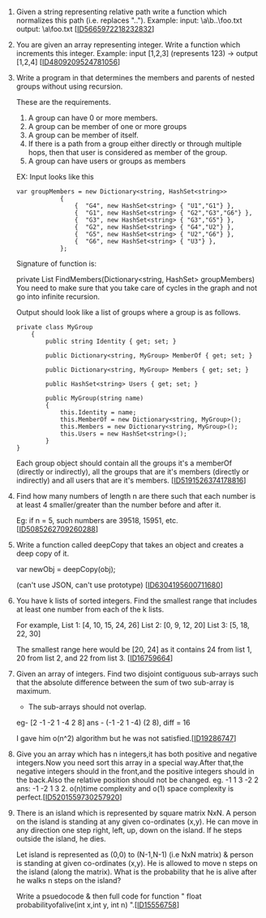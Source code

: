 1.  Given a string representing relative path write a function which normalizes this path (i.e. replaces ".."). 
    Example: 
    input: \a\b\..\foo.txt 
    output: \a\foo.txt [[ID5665972218232832][101]]

2.  You are given an array representing integer. Write a function which increments this integer. 
    Example: input [1,2,3] (represents 123) -> output [1,2,4]  [[ID4809209524781056][102]]
    
3.  Write a program in that determines the members and parents of nested groups without using recursion. 
    
    These are the requirements. 
    
    1. A group can have 0 or more members. 
    2. A group can be member of one or more groups 
    3. A group can be member of itself. 
    4. If there is a path from a group either directly or through multiple hops, then that user is considered as member of the group. 
    5. A group can have users or groups as members 
    
    EX: Input looks like this
    
    ```
    var groupMembers = new Dictionary<string, HashSet<string>>
                {
                    {  "G4", new HashSet<string> { "U1","G1"} },
                    {  "G1", new HashSet<string> { "G2","G3","G6"} },
                    {  "G3", new HashSet<string> { "G3","G5"} },
                    {  "G2", new HashSet<string> { "G4","U2"} },
                    {  "G5", new HashSet<string> { "U2","G6"} },
                    {  "G6", new HashSet<string> { "U3"} },
                };
    ```            
    Signature of function is:
    
    
    private List<MyGroup> FindMembers(Dictionary<string, HashSet<string>> groupMembers)
    You need to make sure that you take care of cycles in the graph and not go into infinite recursion. 
    
    Output should look like a list of groups where a group is as follows.
    
    ```
    private class MyGroup
        {
            public string Identity { get; set; }
    
            public Dictionary<string, MyGroup> MemberOf { get; set; }
    
            public Dictionary<string, MyGroup> Members { get; set; }
    
            public HashSet<string> Users { get; set; }
    
            public MyGroup(string name)
            {
                this.Identity = name;
                this.MemberOf = new Dictionary<string, MyGroup>();
                this.Members = new Dictionary<string, MyGroup>();
                this.Users = new HashSet<string>();
            }
    }
    ```
    Each group object should contain all the groups it's a memberOf (directly or indirectly), all the groups that are it's members (directly or indirectly) and all users that are it's members. [[ID5191526374178816][103]]
    
4.  Find how many numbers of length n are there such that each number is at least 4 smaller/greater than the number before and after it. 
    
    Eg: if n = 5, such numbers are 39518, 15951, etc.  [[ID5085262709260288][104]]
    
5.  Write a function called deepCopy that takes an object and creates a deep copy of it. 
    
    var newObj = deepCopy(obj); 
    
    (can't use JSON, can't use prototype) [[ID6304195600711680][105]]
    
6.  You have k lists of sorted integers. Find the smallest range that includes at least one number from each of the k lists. 
    
    For example, 
    List 1: [4, 10, 15, 24, 26] 
    List 2: [0, 9, 12, 20] 
    List 3: [5, 18, 22, 30] 
    
    The smallest range here would be [20, 24] as it contains 24 from list 1, 20 from list 2, and 22 from list 3. [[ID16759664][106]] 
       
7. Given an array of integers. Find two disjoint contiguous sub-arrays such that the absolute difference between the sum of two sub-array is maximum. 
   * The sub-arrays should not overlap. 
   
   eg- [2 -1 -2 1 -4 2 8] ans - (-1 -2 1 -4) (2 8), diff = 16 
   
   I gave him o(n^2) algorithm but he was not satisfied.[[ID19286747][107]]
   
       
8.  Give you an array which has n integers,it has both positive and negative integers.Now you need sort this array in a special way.After that,the negative integers should in the front,and the positive integers should in the back.Also the relative position should not be changed. 
  eg. -1 1 3 -2 2 ans: -1 -2 1 3 2. 
  o(n)time complexity and o(1) space complexity is perfect.[[ID5201559730257920][108]]
  
9.  There is an island which is represented by square matrix NxN. 
    A person on the island is standing at any given co-ordinates (x,y). He can move in any direction one step right, left, up, down on the island. If he steps outside the island, he dies. 
    
    Let island is represented as (0,0) to (N-1,N-1) (i.e NxN matrix) & person is standing at given co-ordinates (x,y). He is allowed to move n steps on the island (along the matrix). What is the probability that he is alive after he walks n steps on the island? 
    
    Write a psuedocode & then full code for function 
    " float probabilityofalive(int x,int y, int n) ".[[ID15556758][109]]  
  
       
    
[101]:https://github.com/inadram/CrackingCode/tree/master/src/main/Questions/ID5665972218232832
[102]:https://github.com/inadram/CrackingCode/tree/master/src/main/Questions/ID4809209524781056
[103]:https://github.com/inadram/CrackingCode/tree/master/src/main/Questions/ID5191526374178816
[104]:https://github.com/inadram/CrackingCode/tree/master/src/main/Questions/ID5085262709260288
[105]:https://github.com/inadram/CrackingCode/tree/master/src/main/Questions/ID6304195600711680
[106]:https://github.com/inadram/CrackingCode/tree/master/src/main/Questions/ID16759664
[107]:https://github.com/inadram/CrackingCode/tree/master/src/main/Questions/ID19286747
[108]:https://github.com/inadram/CrackingCode/tree/master/src/main/Questions/ID5201559730257920
[109]:https://github.com/inadram/CrackingCode/tree/master/src/main/Questions/ID15556758
    